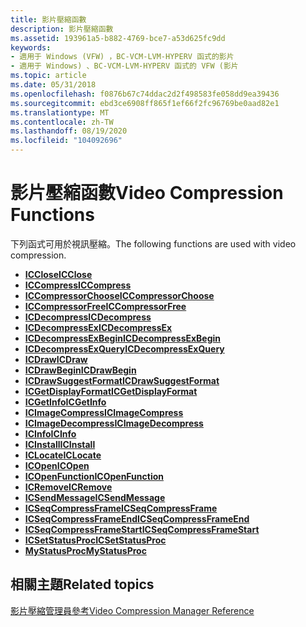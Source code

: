```yaml
---
title: 影片壓縮函數
description: 影片壓縮函數
ms.assetid: 193961a5-b882-4769-bce7-a53d625fc9dd
keywords:
- 適用于 Windows (VFW) ，BC-VCM-LVM-HYPERV 函式的影片
- 適用于 Windows) 、BC-VCM-LVM-HYPERV 函式的 VFW (影片
ms.topic: article
ms.date: 05/31/2018
ms.openlocfilehash: f0876b67c74ddac2d2f498583fe058dd9ea39436
ms.sourcegitcommit: ebd3ce6908ff865f1ef66f2fc96769be0aad82e1
ms.translationtype: MT
ms.contentlocale: zh-TW
ms.lasthandoff: 08/19/2020
ms.locfileid: "104092696"
---
```

# <a name="video-compression-functions"></a><span data-ttu-id="bd229-105">影片壓縮函數</span><span class="sxs-lookup"><span data-stu-id="bd229-105">Video Compression Functions</span></span>

<span data-ttu-id="bd229-106">下列函式可用於視訊壓縮。</span><span class="sxs-lookup"><span data-stu-id="bd229-106">The following functions are used with video compression.</span></span>

-   [<span data-ttu-id="bd229-107">**ICClose**</span><span class="sxs-lookup"><span data-stu-id="bd229-107">**ICClose**</span></span>](/windows/desktop/api/Vfw/nf-vfw-icclose)
-   [<span data-ttu-id="bd229-108">**ICCompress**</span><span class="sxs-lookup"><span data-stu-id="bd229-108">**ICCompress**</span></span>](/windows/desktop/api/Vfw/nf-vfw-iccompress)
-   [<span data-ttu-id="bd229-109">**ICCompressorChoose**</span><span class="sxs-lookup"><span data-stu-id="bd229-109">**ICCompressorChoose**</span></span>](/windows/desktop/api/Vfw/nf-vfw-iccompressorchoose)
-   [<span data-ttu-id="bd229-110">**ICCompressorFree**</span><span class="sxs-lookup"><span data-stu-id="bd229-110">**ICCompressorFree**</span></span>](/windows/desktop/api/Vfw/nf-vfw-iccompressorfree)
-   [<span data-ttu-id="bd229-111">**ICDecompress**</span><span class="sxs-lookup"><span data-stu-id="bd229-111">**ICDecompress**</span></span>](/windows/desktop/api/Vfw/nf-vfw-icdecompress)
-   [<span data-ttu-id="bd229-112">**ICDecompressEx**</span><span class="sxs-lookup"><span data-stu-id="bd229-112">**ICDecompressEx**</span></span>](/windows/desktop/api/Vfw/nf-vfw-icdecompressex)
-   [<span data-ttu-id="bd229-113">**ICDecompressExBegin**</span><span class="sxs-lookup"><span data-stu-id="bd229-113">**ICDecompressExBegin**</span></span>](/windows/desktop/api/Vfw/nf-vfw-icdecompressexbegin)
-   [<span data-ttu-id="bd229-114">**ICDecompressExQuery**</span><span class="sxs-lookup"><span data-stu-id="bd229-114">**ICDecompressExQuery**</span></span>](/windows/desktop/api/Vfw/nf-vfw-icdecompressexquery)
-   [<span data-ttu-id="bd229-115">**ICDraw**</span><span class="sxs-lookup"><span data-stu-id="bd229-115">**ICDraw**</span></span>](/windows/desktop/api/Vfw/nf-vfw-icdraw)
-   [<span data-ttu-id="bd229-116">**ICDrawBegin**</span><span class="sxs-lookup"><span data-stu-id="bd229-116">**ICDrawBegin**</span></span>](/windows/desktop/api/Vfw/nf-vfw-icdrawbegin)
-   [<span data-ttu-id="bd229-117">**ICDrawSuggestFormat**</span><span class="sxs-lookup"><span data-stu-id="bd229-117">**ICDrawSuggestFormat**</span></span>](/windows/desktop/api/Vfw/nf-vfw-icdrawsuggestformat)
-   [<span data-ttu-id="bd229-118">**ICGetDisplayFormat**</span><span class="sxs-lookup"><span data-stu-id="bd229-118">**ICGetDisplayFormat**</span></span>](/windows/desktop/api/Vfw/nf-vfw-icgetdisplayformat)
-   [<span data-ttu-id="bd229-119">**ICGetInfo**</span><span class="sxs-lookup"><span data-stu-id="bd229-119">**ICGetInfo**</span></span>](/windows/desktop/api/Vfw/nf-vfw-icgetinfo)
-   [<span data-ttu-id="bd229-120">**ICImageCompress**</span><span class="sxs-lookup"><span data-stu-id="bd229-120">**ICImageCompress**</span></span>](/windows/desktop/api/Vfw/nf-vfw-icimagecompress)
-   [<span data-ttu-id="bd229-121">**ICImageDecompress**</span><span class="sxs-lookup"><span data-stu-id="bd229-121">**ICImageDecompress**</span></span>](/windows/desktop/api/Vfw/nf-vfw-icimagedecompress)
-   [<span data-ttu-id="bd229-122">**ICInfo**</span><span class="sxs-lookup"><span data-stu-id="bd229-122">**ICInfo**</span></span>](/windows/desktop/api/Vfw/nf-vfw-icinfo)
-   [<span data-ttu-id="bd229-123">**ICInstall**</span><span class="sxs-lookup"><span data-stu-id="bd229-123">**ICInstall**</span></span>](/windows/desktop/api/Vfw/nf-vfw-icinstall)
-   [<span data-ttu-id="bd229-124">**ICLocate**</span><span class="sxs-lookup"><span data-stu-id="bd229-124">**ICLocate**</span></span>](/windows/desktop/api/Vfw/nf-vfw-iclocate)
-   [<span data-ttu-id="bd229-125">**ICOpen**</span><span class="sxs-lookup"><span data-stu-id="bd229-125">**ICOpen**</span></span>](/windows/desktop/api/Vfw/nf-vfw-icopen)
-   [<span data-ttu-id="bd229-126">**ICOpenFunction**</span><span class="sxs-lookup"><span data-stu-id="bd229-126">**ICOpenFunction**</span></span>](/windows/desktop/api/Vfw/nf-vfw-icopenfunction)
-   [<span data-ttu-id="bd229-127">**ICRemove**</span><span class="sxs-lookup"><span data-stu-id="bd229-127">**ICRemove**</span></span>](/windows/desktop/api/Vfw/nf-vfw-icremove)
-   [<span data-ttu-id="bd229-128">**ICSendMessage**</span><span class="sxs-lookup"><span data-stu-id="bd229-128">**ICSendMessage**</span></span>](/windows/desktop/api/Vfw/nf-vfw-icsendmessage)
-   [<span data-ttu-id="bd229-129">**ICSeqCompressFrame**</span><span class="sxs-lookup"><span data-stu-id="bd229-129">**ICSeqCompressFrame**</span></span>](/windows/desktop/api/Vfw/nf-vfw-icseqcompressframe)
-   [<span data-ttu-id="bd229-130">**ICSeqCompressFrameEnd**</span><span class="sxs-lookup"><span data-stu-id="bd229-130">**ICSeqCompressFrameEnd**</span></span>](/windows/desktop/api/Vfw/nf-vfw-icseqcompressframeend)
-   [<span data-ttu-id="bd229-131">**ICSeqCompressFrameStart**</span><span class="sxs-lookup"><span data-stu-id="bd229-131">**ICSeqCompressFrameStart**</span></span>](/windows/desktop/api/Vfw/nf-vfw-icseqcompressframestart)
-   [<span data-ttu-id="bd229-132">**ICSetStatusProc**</span><span class="sxs-lookup"><span data-stu-id="bd229-132">**ICSetStatusProc**</span></span>](/windows/desktop/api/Vfw/nf-vfw-icsetstatusproc)
-   <span data-ttu-id="bd229-133">[**MyStatusProc**](/previous-versions//dd743620(v=vs.85))</span><span class="sxs-lookup"><span data-stu-id="bd229-133">[**MyStatusProc**](/previous-versions//dd743620(v=vs.85))</span></span>

## <a name="related-topics"></a><span data-ttu-id="bd229-134">相關主題</span><span class="sxs-lookup"><span data-stu-id="bd229-134">Related topics</span></span>

<dl> <dt>

[<span data-ttu-id="bd229-135">影片壓縮管理員參考</span><span class="sxs-lookup"><span data-stu-id="bd229-135">Video Compression Manager Reference</span></span>](video-compression-manager-reference.md)
</dt> </dl>

 

 